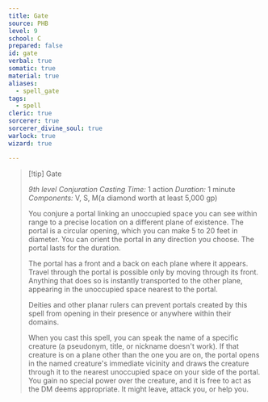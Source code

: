 ```yaml
---
title: Gate
source: PHB
level: 9
school: C
prepared: false
id: gate
verbal: true
somatic: true
material: true
aliases:
  - spell_gate
tags:
  - spell
cleric: true
sorcerer: true
sorcerer_divine_soul: true
warlock: true
wizard: true

---
```

>[!tip] Gate
>
> *9th level Conjuration*
> *Casting Time:* 1 action
> *Duration:* 1 minute
> *Components:* V, S, M(a diamond worth at least 5,000 gp)
>
>You conjure a portal linking an unoccupied space you can see within range to a precise location on a different plane of existence. The portal is a circular opening, which you can make 5 to 20 feet in diameter. You can orient the portal in any direction you choose. The portal lasts for the duration.
>
>The portal has a front and a back on each plane where it appears. Travel through the portal is possible only by moving through its front. Anything that does so is instantly transported to the other plane, appearing in the unoccupied space nearest to the portal.
>
>Deities and other planar rulers can prevent portals created by this spell from opening in their presence or anywhere within their domains.
>
>When you cast this spell, you can speak the name of a specific creature (a pseudonym, title, or nickname doesn't work). If that creature is on a plane other than the one you are on, the portal opens in the named creature's immediate vicinity and draws the creature through it to the nearest unoccupied space on your side of the portal. You gain no special power over the creature, and it is free to act as the DM deems appropriate. It might leave, attack you, or help you.
>

